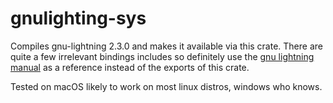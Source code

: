 # gnulighting-sys

Compiles gnu-lightning 2.3.0 and makes it available via this crate. There are quite a few
irrelevant bindings includes so definitely use the [gnu lightning manual](https://www.gnu.org/software/lightning/manual/lightning.html) 
as a reference instead of the exports of this crate.

Tested on macOS likely to work on most linux distros, windows who knows.